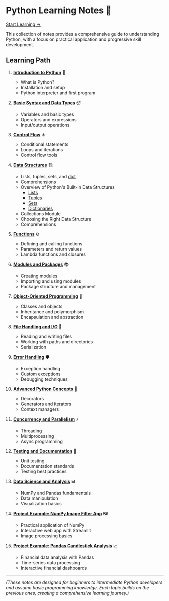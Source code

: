 # Python Learning Notes 🐍

[Start Learning ->](./01-introduction.md)

This collection of notes provides a comprehensive guide to understanding Python, with a focus on practical application and progressive skill development.

## Learning Path

1. **[Introduction to Python](./01-introduction.md)** 🌟
   - What is Python?
   - Installation and setup
   - Python interpreter and first program

2. **[Basic Syntax and Data Types](./02-syntax-data-types.md)** 📦
   - Variables and basic types
   - Operators and expressions
   - Input/output operations

3. **[Control Flow](./03-control-flow.md)** ⚓
   - Conditional statements
   - Loops and iterations
   - Control flow tools

4. **[Data Structures](./04-data-structures.md)** 🏗️
   - Lists, tuples, sets, and [dict](https://github.com/AlekOmOm/notes_Python/blob/main/04-data-structures.md#dictionaries)
   - Comprehensions
   - Overview of Python's Built-in Data Structures
      - [Lists](https://github.com/AlekOmOm/notes_Python/blob/main/04-data-structures.md#lists)
      - [Tuples](https://github.com/AlekOmOm/notes_Python/blob/main/04-data-structures.md#tuples)
      - [Sets](https://github.com/AlekOmOm/notes_Python/blob/main/04-data-structures.md#sets)
      - [Dictionaries](https://github.com/AlekOmOm/notes_Python/blob/main/04-data-structures.md#dictionaries)
   - Collections Module
   - Choosing the Right Data Structure
   - Comprehensions

5. **[Functions](./05-functions.md)** ⚙️
   - Defining and calling functions
   - Parameters and return values
   - Lambda functions and closures

6. **[Modules and Packages](./06-modules-packages.md)** 📚
   - Creating modules
   - Importing and using modules
   - Package structure and management

7. **[Object-Oriented Programming](./07-oop.md)** 🧩
   - Classes and objects
   - Inheritance and polymorphism
   - Encapsulation and abstraction

8. **[File Handling and I/O](./08-file-handling.md)** 📂
   - Reading and writing files
   - Working with paths and directories
   - Serialization

9. **[Error Handling](./09-error-handling.md)** 🛡️
   - Exception handling
   - Custom exceptions
   - Debugging techniques

10. **[Advanced Python Concepts](./10-advanced-concepts.md)** 🚀
    - Decorators
    - Generators and iterators
    - Context managers

11. **[Concurrency and Parallelism](./11-concurrency.md)** ⚡
    - Threading
    - Multiprocessing
    - Async programming

12. **[Testing and Documentation](./12-testing.md)** 🧪
    - Unit testing
    - Documentation standards
    - Testing best practices

13. **[Data Science and Analysis](./13-data-science.md)** 📊
    - NumPy and Pandas fundamentals
    - Data manipulation
    - Visualization basics

14. **[Project Example: NumPy Image Filter App](./14-ex-Numpy-Streamlit-Image-Filter-App.md)** 🖼️
    - Practical application of NumPy
    - Interactive web app with Streamlit
    - Image processing basics

15. **[Project Example: Pandas Candlestick Analysis](./15-ex-pandas-Candlestick-Analysis-Dashboard.md)** 📈
    - Financial data analysis with Pandas
    - Time-series data processing
    - Interactive financial dashboards
---

_(These notes are designed for beginners to intermediate Python developers and assume basic programming knowledge. Each topic builds on the previous ones, creating a comprehensive learning journey.)_
